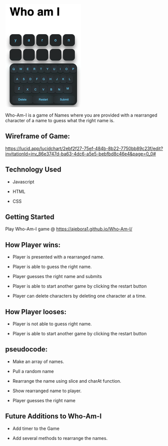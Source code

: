 ![who-am-i](https://github.com/ajebora1/Who-Am-I/blob/main/who-am-i.png)

Who-Am-I is a game of Names where you are provided with a rearranged 
character of a name to guess what the right name is.

##  Wireframe of Game: 
https://lucid.app/lucidchart/2ebf2f27-75ef-484b-8b22-7750bb89c23f/edit?invitationId=inv_86e3747d-ba63-4dc6-a5e5-bebfbd8c46e4&page=0_0#

## Technology Used

* Javascript

* HTML

* CSS

## Getting Started

Play Who-Am-I game @ https://ajebora1.github.io/Who-Am-I/

##  How Player wins: 

* Player is presented with a rearranged name.

* Player is able to guess the right name.

* Player guesses the right name and submits

* Player is able to start another game by clicking the restart button

* Player can delete characters by deleting one character at a time.

## How Player looses:

* Player is not able to guess right name.

* Player is able to start another game by clicking the restart button

##  pseudocode: 

* Make an array of names.

* Pull a random name

* Rearrange the name using slice and charAt function.

* Show rearranged name to player.

* Player guesses the right name

## Future Additions to Who-Am-I

* Add timer to the Game

* Add several methods to rearrange the names.